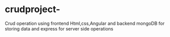 # crudproject-
Crud operation using frontend Html,css,Angular and backend mongoDB for storing data and express for server side operations
